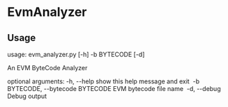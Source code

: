 # EvmAnalyzer

## Usage

usage: evm_analyzer.py [-h] -b BYTECODE [-d]

An EVM ByteCode Analyzer

optional arguments:
    -h, --help          show this help message and exit
​    -b BYTECODE, --bytecode BYTECODE
                        EVM bytecode file name
​    -d, --debug         Debug output
